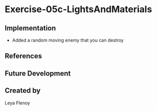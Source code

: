 # Exercise-05c-LightsAndMaterials


## Implementation
- Added a random moving enemy that you can destroy

## References

## Future Development

## Created by
Leya Flenoy